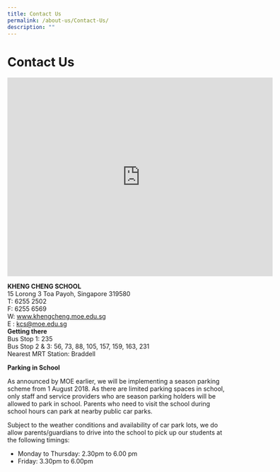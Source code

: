 ```yaml
---
title: Contact Us
permalink: /about-us/Contact-Us/
description: ""
---
```

Contact Us
==========

<iframe loading="lazy" allowfullscreen="" style="border:0;" height="450" width="600" src="https://www.google.com/maps/embed?pb=!1m14!1m8!1m3!1d15954.924144130633!2d103.847796!3d1.33765!3m2!1i1024!2i768!4f13.1!3m3!1m2!1s0x31da1768f95a87a7%3A0x22e1d3f25dab8af!2sKheng%20Cheng%20School%20(KCS)!5e0!3m2!1sen!2sus!4v1677495662611!5m2!1sen!2sus"></iframe>


<b>KHENG CHENG SCHOOL</b> <br>
15 Lorong 3 Toa Payoh, Singapore 319580 <br>
T: 6255 2502 <br>
F: 6255 6569 <br>
W: www.khengcheng.moe.edu.sg <br>
E :&nbsp;[kcs@moe.edu.sg](mailto:kcs@moe.edu.sg) <br>
<b>Getting there</b> <br>
Bus Stop 1: 235 <br>
Bus Stop 2 &amp; 3: 56, 73, 88, 105, 157, 159, 163, 231 <br>
Nearest MRT Station: Braddell


<b>Parking in School</b>

As announced by MOE earlier, we will be implementing a season parking scheme from 1 August 2018. As there are limited parking spaces in school, only staff and service providers who are season parking holders will be allowed to park in school. Parents who need to visit the school during school hours can park at nearby public car parks.

Subject to the weather conditions and availability of car park lots, we do allow parents/guardians to drive into the school to pick up our students at the following timings:

*   Monday to Thursday: 2.30pm to 6.00 pm
*   Friday: 3.30pm to 6.00pm